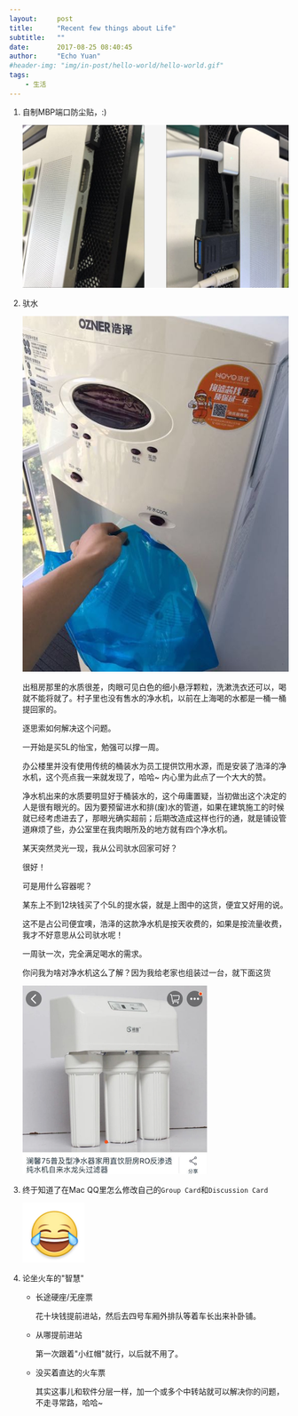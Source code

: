 ```yaml
---
layout:     post
title:      "Recent few things about Life"
subtitle:   ""
date:       2017-08-25 08:40:45
author:     "Echo Yuan"
#header-img: "img/in-post/hello-world/hello-world.gif"
tags:
    - 生活
---
```


1. 自制MBP端口防尘贴，:)

    ![self-made](/img/in-post/recent-few-things-about-life/self-made.png)

2. 驮水

    ![tuoshui](/img/in-post/recent-few-things-about-life/tuoshui.png)

    出租房那里的水质很差，肉眼可见白色的细小悬浮颗粒，洗漱洗衣还可以，喝就不能将就了。村子里也没有售水的净水机，以前在上海喝的水都是一桶一桶提回家的。

    逐思索如何解决这个问题。

    一开始是买5L的怡宝，勉强可以撑一周。

    办公楼里并没有使用传统的桶装水为员工提供饮用水源，而是安装了浩泽的净水机，这个亮点我一来就发现了，哈哈~ 内心里为此点了一个大大的赞。

    净水机出来的水质要明显好于桶装水的，这个毋庸置疑，当初做出这个决定的人是很有眼光的。因为要预留进水和排(废)水的管道，如果在建筑施工的时候就已经考虑进去了，那眼光确实超前；后期改造成这样也行的通，就是铺设管道麻烦了些，办公室里在我肉眼所及的地方就有四个净水机。

    某天突然灵光一现，我从公司驮水回家可好？

    很好！

    可是用什么容器呢？

    某东上不到12块钱买了个5L的提水袋，就是上图中的这货，便宜又好用的说。

    这不是占公司便宜噢，浩泽的这款净水机是按天收费的，如果是按流量收费，我才不好意思从公司驮水呢！

    一周驮一次，完全满足喝水的需求。

    你问我为啥对净水机这么了解？因为我给老家也组装过一台，就下面这货

    ![ro-filter](/img/in-post/recent-few-things-about-life/ro-filter.png)

3. 终于知道了在Mac QQ里怎么修改自己的`Group Card`和`Discussion Card`

    ![cry](/img/cry.png)


4. 论坐火车的"智慧"
    * 长途硬座/无座票

        花十块钱提前进站，然后去四号车厢外排队等着车长出来补卧铺。
    * 从哪提前进站

        第一次跟着"小红帽"就行，以后就不用了。
    * 没买着直达的火车票

        其实这事儿和软件分层一样，加一个或多个中转站就可以解决你的问题，不走寻常路，哈哈~



